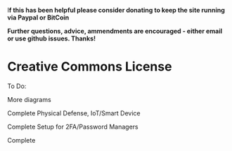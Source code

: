 I**f this has been helpful please consider donating to keep the site running via Paypal or BitCoin**

**Further questions, advice, ammendments are encouraged - either email or use github issues. Thanks!**

# **Creative Commons License**



To Do:

More diagrams

Complete Physical Defense, IoT/Smart Device 

Complete Setup for 2FA/Password Managers

Complete



